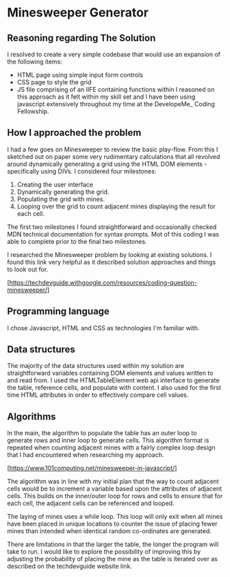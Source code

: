 # Minesweeper Generator

## Reasoning regarding The Solution

I resolved to create a very simple codebase that would use an expansion of the following items:
* HTML page using simple input form controls
* CSS page to style the grid
* JS file comprising of an IIFE containing functions within
I reasoned on this approach as it felt within my skill set and I have been using javascript extensively throughout my time at the DevelopeMe_ Coding Fellowship. 

## How I approached the problem

I had a few goes on Minesweeper to review the basic play-flow. From this I sketched out on paper some very rudimentary calculations that all revolved around dynamically generating a grid using the HTML DOM elements - specifically using DIVs. I considered four milestones:

1. Creating the user interface
2. Dynamically generating the grid.
3. Populating the grid with mines.
4. Looping over the grid to count adjacent mines displaying the result for each cell.

The first two milestones I found straightforward and occasionally checked MDN technical documentation for syntax prompts. Mot of this coding I was able to complete prior to the final two milestones.

I researched the Minesweeper problem by looking at existing solutions. I found this link very helpful as it described solution approaches and things to look out for.

[https://techdevguide.withgoogle.com/resources/coding-question-minesweeper/]

## Programming language

I chose Javascript, HTML and CSS as technologies I'm familiar with.

## Data structures

The majority of the data structures used within my solution are straightforward variables containing DOM elements and values written to and read from. I used the HTMLTableElement web api interface to generate the table, reference cells, and populate with content. I also used for the first time HTML attributes in order to effectively compare cell values. 

## Algorithms

In the main, the algorithm to populate the table has an outer loop to generate rows and inner loop to generate cells. This algorithm format is repeated when counting adjacent mines with a fairly complex loop design that I had encountered when researching my approach.

[https://www.101computing.net/minesweeper-in-javascript/]

The algorithm was in line with my initial plan that the way to count adjacent cells would be to increment a variable based upon the attributes of adjacent cells. This builds on the inner/outer loop for rows and cells to ensure that for each cell, the adjacent cells can be referenced and looped.

The laying of mines uses a while loop. This loop will only exit when all mines have been placed in unique locations to counter the issue of placing fewer mines than intended when identical random co-ordinates are generated.

There are limitations in that the larger the table, the longer the program will take to run. I would like to explore the possibility of improving this by adjusting the probability of placing the mine as the table is iterated over as described on the techdevguide website link.

